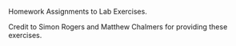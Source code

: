 Homework Assignments to Lab Exercises.

Credit to Simon Rogers and Matthew Chalmers for providing these exercises.
